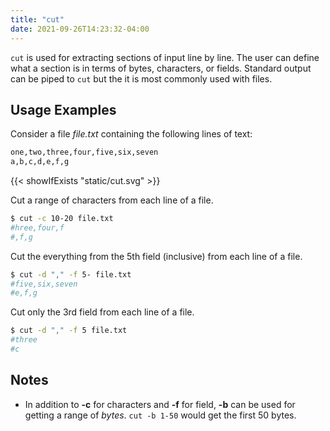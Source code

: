 ```yaml
---
title: "cut"
date: 2021-09-26T14:23:32-04:00
---
```


`cut` is used for extracting sections of input line by line. The user can define
what a section is in terms of bytes, characters, or fields. Standard output can
be piped to `cut` but the it is most commonly used with files.

## Usage Examples

Consider a file _file.txt_ containing the following lines of text:

```txt
one,two,three,four,five,six,seven
a,b,c,d,e,f,g
```

{{< showIfExists "static/cut.svg" >}}

Cut a range of characters from each line of a file.

```bash
$ cut -c 10-20 file.txt
#hree,four,f
#,f,g
```

Cut the everything from the 5th field (inclusive) from each line of a file.

```bash
$ cut -d "," -f 5- file.txt
#five,six,seven
#e,f,g
```

Cut only the 3rd field from each line of a file.

```bash
$ cut -d "," -f 5 file.txt
#three
#c
```

## Notes

- In addition to **-c** for characters and **-f** for field, **-b** can be used
  for getting a range of _bytes_. `cut -b 1-50` would get the first 50 bytes.
